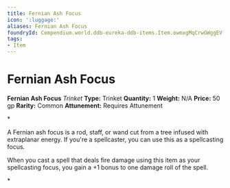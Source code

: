 ```yaml
---
title: Fernian Ash Focus
icon: ':luggage:'
aliases: Fernian Ash Focus
foundryId: Compendium.world.ddb-eureka-ddb-items.Item.owmxgMqCrwGWggEV
tags:
- Item
---
```


# Fernian Ash Focus

**Fernian Ash Focus**
_Trinket_
**Type:** Trinket
**Quantity:** 1
**Weight:** N/A
**Price:** 50 gp
**Rarity:** Common
**Attunement:** Requires Attunement

*<p>A Fernian ash focus is a rod, staff, or wand cut from a tree infused with extraplanar energy. If you're a spellcaster, you can use this as a spellcasting focus.

When you cast a spell that deals fire damage using this item as your spellcasting focus, you gain a +1 bonus to one damage roll of the spell.</p>*